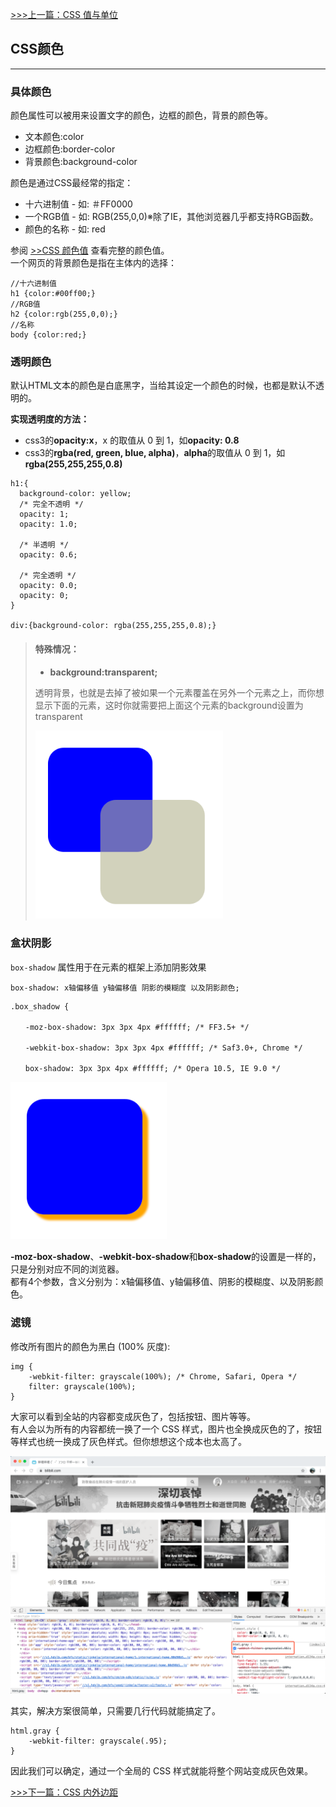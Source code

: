 [>>>上一篇：CSS 值与单位](../../lib/CSS/CSS值与单位.md)

## CSS颜色
---
### 具体颜色
颜色属性可以被用来设置文字的颜色，边框的颜色，背景的颜色等。
- 文本颜色:color
- 边框颜色:border-color
- 背景颜色:background-color

颜色是通过CSS最经常的指定：

- 十六进制值 - 如: ＃FF0000
- 一个RGB值 - 如: RGB(255,0,0)※除了IE，其他浏览器几乎都支持RGB函数。
- 颜色的名称 - 如: red  

参阅 [>>CSS 颜色值](https://www.runoob.com/cssref/css-colors.html) 查看完整的颜色值。  
一个网页的背景颜色是指在主体内的选择：
```
//十六进制值
h1 {color:#00ff00;}
//RGB值
h2 {color:rgb(255,0,0);}
//名称
body {color:red;}
```
### 透明颜色
默认HTML文本的颜色是白底黑字，当给其设定一个颜色的时候，也都是默认不透明的。

**实现透明度的方法：**
- css3的**opacity:x**，x 的取值从 0 到 1，如**opacity: 0.8**
- css3的**rgba(red, green, blue, alpha)**，**alpha**的取值从 0 到 1，如**rgba(255,255,255,0.8)**

```
h1:{
  background-color: yellow;
  /* 完全不透明 */
  opacity: 1;
  opacity: 1.0;

  /* 半透明 */
  opacity: 0.6;

  /* 完全透明 */
  opacity: 0.0;
  opacity: 0;
}

div:{background-color: rgba(255,255,255,0.8);}
```
>#### 特殊情况：
> - **background:transparent;**  
>
>  透明背景，也就是去掉了被如果一个元素覆盖在另外一个元素之上，而你想显示下面的元素，这时你就需要把上面这个元素的background设置为transparent  
>
>  <img src="../../img/color01.png" width="300"/>  

### 盒状阴影
`box-shadow` 属性用于在元素的框架上添加阴影效果
```
box-shadow: x轴偏移值 y轴偏移值 阴影的模糊度 以及阴影颜色;
```
```
.box_shadow {

　　-moz-box-shadow: 3px 3px 4px #ffffff; /* FF3.5+ */

　　-webkit-box-shadow: 3px 3px 4px #ffffff; /* Saf3.0+, Chrome */

　　box-shadow: 3px 3px 4px #ffffff; /* Opera 10.5, IE 9.0 */
```   
<img src="../../img/color02.png" width="250"/>  

**-moz-box-shadow**、**-webkit-box-shadow**和**box-shadow**的设置是一样的，只是分别对应不同的浏览器。  
都有4个参数，含义分别为：x轴偏移值、y轴偏移值、阴影的模糊度、以及阴影颜色。  

### 滤镜
修改所有图片的颜色为黑白 (100% 灰度):
```
img {
    -webkit-filter: grayscale(100%); /* Chrome, Safari, Opera */
    filter: grayscale(100%);
}
```

大家可以看到全站的内容都变成灰色了，包括按钮、图片等等。  
有人会以为所有的内容都统一换了一个 CSS 样式，图片也全换成灰色的了，按钮等样式也统一换成了灰色样式。但你想想这个成本也太高了。  

<img src="../../img/color03.png" width="700"/>  

其实，解决方案很简单，只需要几行代码就能搞定了。  
```
html.gray {
    -webkit-filter: grayscale(.95);
}
```
因此我们可以确定，通过一个全局的 CSS 样式就能将整个网站变成灰色效果。



[>>>下一篇：CSS 内外边距](../../lib/CSS/CSS内外边距.md)
